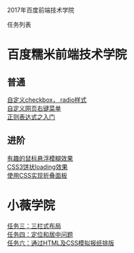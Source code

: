 2017年百度前端技术学院  

任务列表  

# 百度糯米前端技术学院

## 普通  
[自定义checkbox， radio样式](http://cybbin.com/baidu-ife-2017-Cyb/ife_nuomi/task1.html)  
[自定义网页右键菜单](http://cybbin.com/baidu-ife-2017-Cyb/ife_nuomi/task2.html)  
[正则表达式之入门](http://cybbin.com/baidu-ife-2017-Cyb/ife_nuomi/task3.html)  

## 进阶  
[有趣的鼠标悬浮模糊效果](http://cybbin.com/baidu-ife-2017-Cyb/ife_nuomi/task4.html)  
[CSS3饼状loading效果](http://cybbin.com/baidu-ife-2017-Cyb/ife_nuomi/task5.html)  
[使用CSS实现折叠面板](http://cybbin.com/baidu-ife-2017-Cyb/ife_nuomi/task6.html)  

# 小薇学院  

[任务三：三栏式布局](http://cybbin.com/baidu-ife-2017-Cyb/ife_xiaowei/task3.html)  
[任务四：定位和居中问题](http://cybbin.com/baidu-ife-2017-Cyb/ife_xiaowei/task4.html)  
[任务六：通过HTML及CSS模拟报纸排版](http://cybbin.com/baidu-ife-2017-Cyb/ife_xiaowei/task6.html)  
